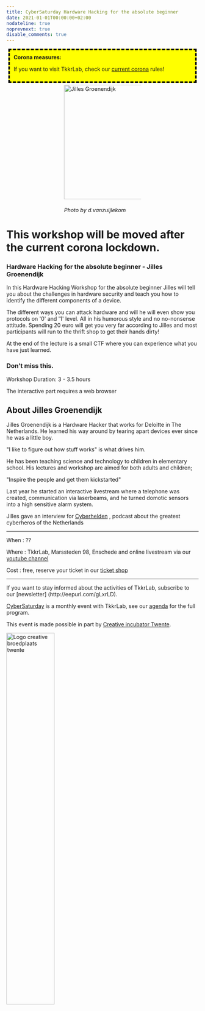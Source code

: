 ```yaml
---
title: CyberSaturday Hardware Hacking for the absolute beginner
date: 2021-01-01T00:00:00+02:00
nodateline: true
noprevnext: true
disable_comments: true
---
```

<div style="background: yellow;margin: 5px;padding:10px;border: 4px dashed black;">
<strong>Corona measures:</strong><p>
If you want to visit TkkrLab, check our <a href="/corona">current corona</a> rules! 
</div>

<div style="margin: 0px 30%;">
<img alt="Jilles Groenendijk" src="/images/julles_web.png" width="300px" height="300px">
<h6>Photo by d.vanzuijlekom</h6>
</div>

# This workshop will be moved after the current corona lockdown.

### Hardware Hacking for the absolute beginner - Jilles Groenendijk

In this Hardware Hacking Workshop for the absolute beginner  Jilles will tell you about the challenges in hardware security and teach you how to identify the different components of a device.

The different ways you can attack hardware and will he will even show you protocols on '0' and '1' level. All in his humorous style and no no-nonsense attitude. Spending 20 euro will get you very far according to Jilles and most participants will run to the thrift shop to get their hands dirty!

At the end of the lecture is a small CTF where you can experience what you have just learned.

### Don’t miss this.

Workshop Duration: 3 - 3.5 hours

The interactive part requires a web browser

## About Jilles Groenendijk

Jilles Groenendijk is a Hardware Hacker that works for Deloitte in The Netherlands. He learned his way around by tearing apart devices ever since he was a little boy.

"I like to figure out how stuff works" is what drives him.

He has been teaching science and technology to children in elementary school. His lectures and workshop are aimed for both adults and children;

"Inspire the people and get them kickstarted"

Last year he started an interactive livestream where a telephone was created, communication via laserbeams, and he turned domotic sensors into a high sensitive alarm system.

Jilles gave an interview for [Cyberhelden](https://www.cyberhelden.nl/episodes/episode-38/) , podcast about the greatest cyberheros of the Netherlands 

<hr>
When : ??

Where : TkkrLab, Marssteden 98, Enschede and online livestream via our [youtube channel](https://youtube.com/tkkrlab)

Cost : free, reserve your ticket in our [ticket shop](https://tickets.tkkrlab.space/TkkrLab/jillesfeb/)

<hr>
If you want to stay informed about the activities of TkkrLab, subscribe to our [newsletter] (http://eepurl.com/gLxrLD).

[CyberSaturday](/cybersaturdays/cybersaturday/) is a monthly event with TkkrLab, see our [agenda](/agenda/) for the full program.

This event is made possible in part by [Creative incubator Twente](http://www.creatievebroedplaatsentwente.nl/).

<img width=50% src="/images/Logo-Creatieve-Broedplaatsen-Twente.jpg"  alt="Logo creative broedplaats twente">